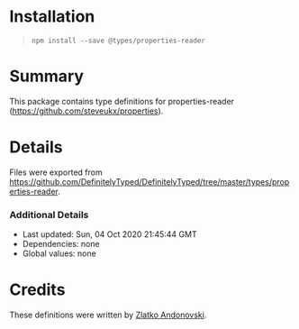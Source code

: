 # Installation
> `npm install --save @types/properties-reader`

# Summary
This package contains type definitions for properties-reader (https://github.com/steveukx/properties).

# Details
Files were exported from https://github.com/DefinitelyTyped/DefinitelyTyped/tree/master/types/properties-reader.

### Additional Details
 * Last updated: Sun, 04 Oct 2020 21:45:44 GMT
 * Dependencies: none
 * Global values: none

# Credits
These definitions were written by [Zlatko Andonovski](https://github.com/Goldsmith42).
